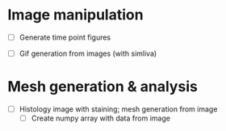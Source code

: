 # Image manipulation
- [ ] Generate time point figures
- [ ] Gif generation from images (with simliva)


# Mesh generation & analysis
- [ ] Histology image with staining; mesh generation from image
  - [ ] Create numpy array with data from image 
